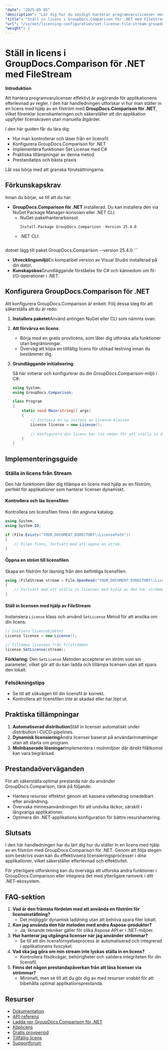 ```yaml
---
"date": "2025-05-05"
"description": "Lär dig hur du smidigt hanterar programvarulicenser med GroupDocs.Comparison för .NET med hjälp av filströmmar. Den här guiden ger kodexempel och bästa praxis."
"title": "Ställ in licens i GroupDocs.Comparison för .NET med FileStream"
"url": "/sv/net/licensing-configuration/set-license-file-stream-groupdocs-comparison-dotnet/"
"weight": 1
---
```


# Ställ in licens i GroupDocs.Comparison för .NET med FileStream

**Introduktion**

Att hantera programvarulicenser effektivt är avgörande för applikationens efterlevnad av regler. I den här handledningen utforskar vi hur man ställer in en licens med hjälp av en filström med **GroupDocs.Comparison för .NET**, vilket förenklar licenshanteringen och säkerställer att din applikation uppfyller licenskraven utan manuella åtgärder.

I den här guiden får du lära dig:
- Hur man kontrollerar och läser från en licensfil
- Konfigurera GroupDocs.Comparison för .NET
- Implementera funktionen Set License med C#
- Praktiska tillämpningar av denna metod
- Prestandatips och bästa praxis

Låt oss börja med att granska förutsättningarna.

## Förkunskapskrav

Innan du börjar, se till att du har:
- **GroupDocs.Comparison för .NET** installerad. Du kan installera den via NuGet Package Manager-konsolen eller .NET CLI.
  - NuGet-pakethanterarkonsol:
    ```shell
    Install-Package GroupDocs.Comparison -Version 25.4.0
    ```
  - .NET CLI:
    ```bash
dotnet lägg till paket GroupDocs.Comparison --version 25.4.0
    ```
- **Utvecklingsmiljö**En kompatibel version av Visual Studio installerad på din dator.
- **Kunskapsbas**Grundläggande förståelse för C# och kännedom om fil-I/O-operationer i .NET.

## Konfigurera GroupDocs.Comparison för .NET

Att konfigurera GroupDocs.Comparison är enkelt. Följ dessa steg för att säkerställa att du är redo:

1. **Installera paketet**Använd antingen NuGet eller CLI som nämnts ovan.
2. **Att förvärva en licens**:
   - Börja med en gratis provlicens, som låter dig utforska alla funktioner utan begränsningar.
   - Överväg att köpa en tillfällig licens för utökad testning innan du bestämmer dig.
3. **Grundläggande initialisering**:

    Så här initierar och konfigurerar du din GroupDocs.Comparison-miljö i C#:

    ```csharp
    using System;
    using GroupDocs.Comparison;

    class Program
    {
        static void Main(string[] args)
        {
            // Initiera en ny instans av License-klassen
            License license = new License();
            
            // Konfigurera din licens här (se nedan för att ställa in den från streamen)
        }
    }
    ```

## Implementeringsguide

### Ställa in licens från Stream

Den här funktionen låter dig tillämpa en licens med hjälp av en filström, perfekt för applikationer som hanterar licenser dynamiskt.

#### Kontrollera och läs licensfilen

Kontrollera om licensfilen finns i din angivna katalog:

```csharp
using System;
using System.IO;

if (File.Exists("YOUR_DOCUMENT_DIRECTORY\\LicensePath"))
{
    // Filen finns, fortsätt med att öppna en ström.
}
```

#### Öppna en ström till licensfilen

Skapa en filström för läsning från den befintliga licensfilen:

```csharp
using (FileStream stream = File.OpenRead("YOUR_DOCUMENT_DIRECTORY\\LicensePath"))
{
    // Fortsätt med att ställa in licensen med hjälp av den här strömmen.
}
```

#### Ställ in licensen med hjälp av FileStream

Instansiera `License` klass och använd `SetLicense` Metod för att ansöka om din licens:

```csharp
// Initiera licensobjektet
License license = new License();

// Tillämpa licensen från filströmmen
license.SetLicense(stream);
```

**Förklaring**: Den `SetLicense` Metoden accepterar en ström som sin parameter, vilket gör att du kan ladda och tillämpa licensen utan att spara den lokalt.

### Felsökningstips

- Se till att sökvägen till din licensfil är korrekt.
- Kontrollera att licensfilen inte är skadad eller har löpt ut.

## Praktiska tillämpningar

1. **Automatiserad distribution**Ställ in licenser automatiskt under distribution i CI/CD-pipelines.
2. **Dynamisk licensiering**Ändra licenser baserat på användarinmatningar utan att starta om program.
3. **Molnbaserade lösningar**Implementera i molnmiljöer där direkt filåtkomst kan vara begränsad.

## Prestandaöverväganden

För att säkerställa optimal prestanda när du använder GroupDocs.Comparison, tänk på följande:
- Hantera resurser effektivt genom att kassera vattendrag omedelbart efter användning.
- Övervaka minnesanvändningen för att undvika läckor, särskilt i långvariga applikationer.
- Optimera din .NET-applikations konfiguration för bättre resurshantering.

## Slutsats

I den här handledningen har du lärt dig hur du ställer in en licens med hjälp av en filström med GroupDocs.Comparison för .NET. Genom att följa stegen som beskrivs ovan kan du effektivisera licensieringsprocesser i dina applikationer, vilket säkerställer efterlevnad och effektivitet.

För ytterligare utforskning kan du överväga att utforska andra funktioner i GroupDocs.Comparison eller integrera det med ytterligare ramverk i ditt .NET-ekosystem.

## FAQ-sektion

1. **Vad är den främsta fördelen med att använda en filström för licensinställning?**
   - Det möjliggör dynamisk laddning utan att behöva spara filer lokalt.
2. **Kan jag använda den här metoden med andra Aspose-produkter?**
   - Ja, liknande tekniker gäller för olika Aspose API:er i .NET-miljöer.
3. **Hur hanterar jag utgångna licenser när jag använder strömmar?**
   - Se till att din licensförnyelseprocess är automatiserad och integrerad i applikationens livscykel.
4. **Vad ska jag göra om min stream inte lyckas ställa in en licens?**
   - Kontrollera filsökvägar, behörigheter och validera integriteten för din licensfil.
5. **Finns det någon prestandapåverkan från att läsa licenser via strömmar?**
   - Minimalt, men se till att du gör dig av med resurser snabbt för att bibehålla optimal applikationsprestanda.

## Resurser

- [Dokumentation](https://docs.groupdocs.com/comparison/net/)
- [API-referens](https://reference.groupdocs.com/comparison/net/)
- [Ladda ner GroupDocs.Comparison för .NET](https://releases.groupdocs.com/comparison/net/)
- [Köplicens](https://purchase.groupdocs.com/buy)
- [Gratis provperiod](https://releases.groupdocs.com/comparison/net/)
- [Tillfällig licens](https://purchase.groupdocs.com/temporary-license/)
- [Supportforum](https://forum.groupdocs.com/c/comparison/)